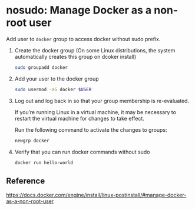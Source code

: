 # nosudo: Manage Docker as a non-root user

Add user to `docker` group to access docker without sudo prefix.

1. Create the docker group (On some Linux distributions, the system automatically creates this group on dcoker install)

    ```bash
    sudo groupadd docker
    ```

2. Add your user to the docker group

    ```bash
    sudo usermod -aG docker $USER
    ```

3. Log out and log back in so that your group membership is re-evaluated.

    If you’re running Linux in a virtual machine, it may be necessary to restart the virtual machine for changes to take effect.

    Run the following command to activate the changes to groups:

    ```bash
    newgrp docker
    ```

4. Verify that you can run docker commands without sudo

    ```bash
    docker run hello-world
    ```

## Reference

<https://docs.docker.com/engine/install/linux-postinstall/#manage-docker-as-a-non-root-user>

